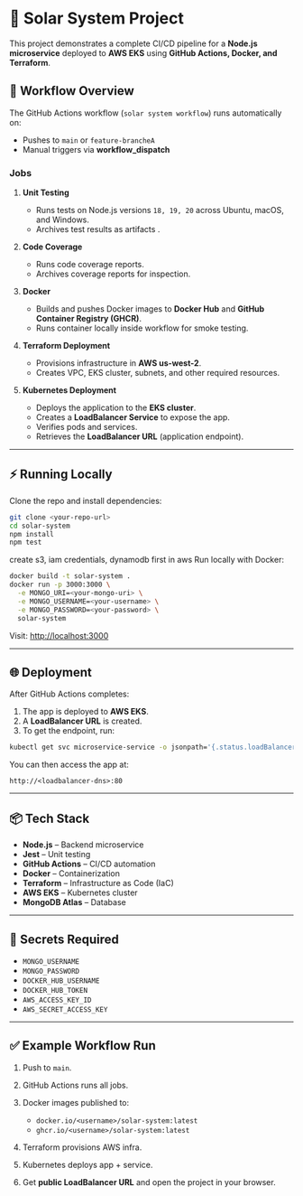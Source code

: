 
# 🌌 Solar System Project

This project demonstrates a complete CI/CD pipeline for a **Node.js microservice** deployed to **AWS EKS** using **GitHub Actions, Docker, and Terraform**.

## 🚀 Workflow Overview

The GitHub Actions workflow (`solar system workflow`) runs automatically on:

* Pushes to `main` or `feature-brancheA`
* Manual triggers via **workflow\_dispatch**

### Jobs

1. **Unit Testing**

   * Runs tests on Node.js versions `18, 19, 20` across Ubuntu, macOS, and Windows.
   * Archives test results as artifacts .

2. **Code Coverage**

   * Runs code coverage reports.
   * Archives coverage reports for inspection.

3. **Docker**

   * Builds and pushes Docker images to **Docker Hub** and **GitHub Container Registry (GHCR)**.
   * Runs container locally inside workflow for smoke testing.

4. **Terraform Deployment**

   * Provisions infrastructure in **AWS us-west-2**.
   * Creates VPC, EKS cluster, subnets, and other required resources.

5. **Kubernetes Deployment**

   * Deploys the application to the **EKS cluster**.
   * Creates a **LoadBalancer Service** to expose the app.
   * Verifies pods and services.
   * Retrieves the **LoadBalancer URL** (application endpoint).

---

## ⚡️ Running Locally

Clone the repo and install dependencies:

```bash
git clone <your-repo-url>
cd solar-system
npm install
npm test
```
create s3, iam credentials, dynamodb first in aws
Run locally with Docker:

```bash
docker build -t solar-system .
docker run -p 3000:3000 \
  -e MONGO_URI=<your-mongo-uri> \
  -e MONGO_USERNAME=<your-username> \
  -e MONGO_PASSWORD=<your-password> \
  solar-system
```

Visit: [http://localhost:3000](http://localhost:3000)

---

## 🌐 Deployment

After GitHub Actions completes:

1. The app is deployed to **AWS EKS**.
2. A **LoadBalancer URL** is created.
3. To get the endpoint, run:

```bash
kubectl get svc microservice-service -o jsonpath='{.status.loadBalancer.ingress[0].hostname}'
```

You can then access the app at:

```
http://<loadbalancer-dns>:80
```

---

## 📦 Tech Stack

* **Node.js** – Backend microservice
* **Jest** – Unit testing
* **GitHub Actions** – CI/CD automation
* **Docker** – Containerization
* **Terraform** – Infrastructure as Code (IaC)
* **AWS EKS** – Kubernetes cluster
* **MongoDB Atlas** – Database

---

## 🔑 Secrets Required

* `MONGO_USERNAME`
* `MONGO_PASSWORD`
* `DOCKER_HUB_USERNAME`
* `DOCKER_HUB_TOKEN`
* `AWS_ACCESS_KEY_ID`
* `AWS_SECRET_ACCESS_KEY`

---

## ✅ Example Workflow Run

1. Push to `main`.
2. GitHub Actions runs all jobs.
3. Docker images published to:

   * `docker.io/<username>/solar-system:latest`
   * `ghcr.io/<username>/solar-system:latest`
4. Terraform provisions AWS infra.
5. Kubernetes deploys app + service.
6. Get **public LoadBalancer URL** and open the project in your browser.

